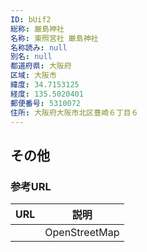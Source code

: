 ```yaml
---
ID: bUif2
総称: 厳島神社
名称: 東照宮社 厳島神社
名称読み: null
別名: null
都道府県: 大阪府
区域: 大阪市
緯度: 34.7153125
経度: 135.5020401
郵便番号: 5310072
住所: 大阪府大阪市北区豊崎６丁目６
---
```


## その他

### 参考URL

| URL | 説明          |
| --- | ------------- |
|     | OpenStreetMap |
